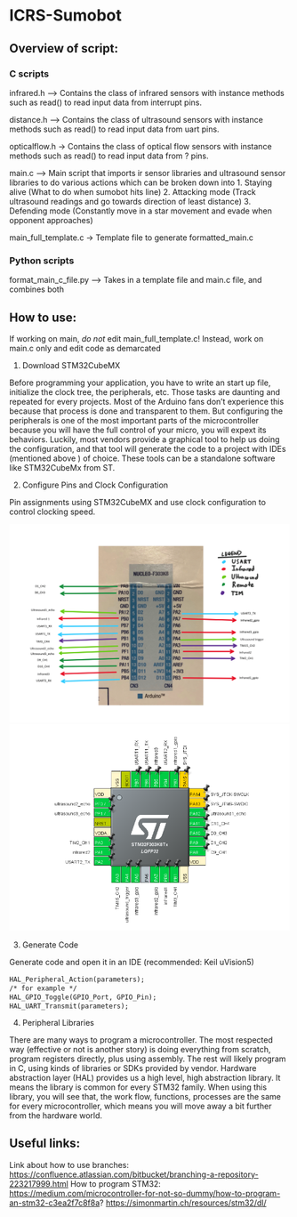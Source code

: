 # ICRS-Sumobot

## Overview of script:

### C scripts
infrared.h --> Contains the class of infrared sensors with instance methods such as read() to read input data from interrupt pins.

distance.h --> Contains the class of ultrasound sensors with instance methods such as read() to read input data from uart pins.

opticalflow.h -> Contains the class of optical flow sensors with instance methods such as read() to read input data from ? pins.

main.c --> Main script that imports ir sensor libraries and ultrasound sensor libraries to do various actions which can be broken down into
            1. Staying alive (What to do when sumobot hits line)
            2. Attacking mode (Track ultrasound readings and go towards direction of least distance)
            3. Defending mode (Constantly move in a star movement and evade when opponent approaches)

main_full_template.c -> Template file to generate formatted_main.c 

### Python scripts
format_main_c_file.py --> Takes in a template file and main.c file, and combines both

## How to use:
If working on main, *do not* edit main_full_template.c! Instead, work on main.c only and edit code as demarcated

1. Download STM32CubeMX

Before programming your application, you have to write an start up file, initialize the clock tree, the peripherals, etc. Those tasks are daunting and repeated for every projects. Most of the Arduino fans don’t experience this because that process is done and transparent to them. But configuring the peripherals is one of the most important parts of the microcontroller because you will have the full control of your micro, you will expext its behaviors. Luckily, most vendors provide a graphical tool to help us doing the configuration, and that tool will generate the code to a project with IDEs (mentioned above ) of choice. These tools can be a standalone software like STM32CubeMx from ST.

2. Configure Pins and Clock Configuration

Pin assignments using STM32CubeMX and use clock configuration to control clocking speed.

![alt text](https://github.com/sytan98/ICRS-Sumobot/blob/master/images/Pinconfig.png "Pinconfig")
![alt text](https://github.com/sytan98/ICRS-Sumobot/blob/master/images/stm32config.PNG "STM32config")

3. Generate Code

Generate code and open it in an IDE (recommended: Keil uVision5)
```
HAL_Peripheral_Action(parameters);
/* for example */
HAL_GPIO_Toggle(GPIO_Port, GPIO_Pin); 
HAL_UART_Transmit(parameters);
```
4. Peripheral Libraries

There are many ways to program a microcontroller. The most respected way (effective or not is another story) is doing everything from scratch, program registers directly, plus using assembly. The rest will likely program in C, using kinds of libraries or SDKs provided by vendor.
Hardware abstraction layer (HAL) provides us a high level, high abstraction library. It means the library is common for every STM32 family. When using this library, you will see that, the work flow, functions, processes are the same for every microcontroller, which means you will move away a bit further from the hardware world.

## Useful links:
Link about how to use branches: https://confluence.atlassian.com/bitbucket/branching-a-repository-223217999.html
How to program STM32: https://medium.com/microcontroller-for-not-so-dummy/how-to-program-an-stm32-c3ea2f7c8f8a?
https://simonmartin.ch/resources/stm32/dl/
